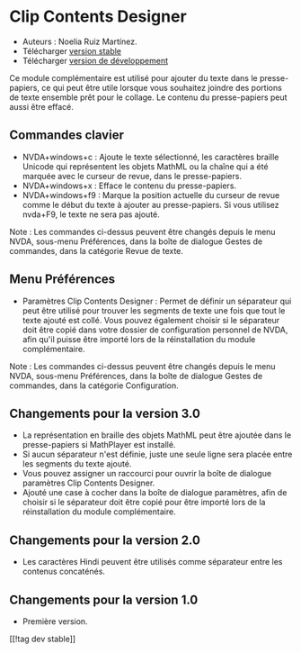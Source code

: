 # Clip Contents Designer #
*   Auteurs : Noelia Ruiz Martínez.
*   Télécharger [version stable][1]
*   Télécharger [version de développement][2]

Ce module complémentaire est utilisé pour ajouter du texte dans le
presse-papiers, ce qui peut être utile lorsque vous souhaitez joindre des
portions de texte ensemble prêt pour le collage. Le contenu du
presse-papiers peut aussi être effacé.

## Commandes clavier ##
*   NVDA+windows+c : Ajoute le texte sélectionné, les caractères braille
    Unicode qui représentent les objets MathML ou la chaîne qui a été
    marquée avec le curseur de revue, dans le presse-papiers.
*   NVDA+windows+x : Efface le contenu du presse-papiers.
*   NVDA+windows+f9 : Marque la position actuelle du curseur de revue comme
    le début du texte à ajouter au presse-papiers. Si vous utilisez nvda+F9,
    le texte ne sera pas ajouté.

Note : Les commandes ci-dessus peuvent être changés depuis le menu NVDA,
sous-menu Préférences, dans la boîte de dialogue Gestes de commandes, dans
la catégorie Revue de texte.

## Menu Préférences ##
*   Paramètres Clip Contents Designer : Permet de définir un séparateur qui
    peut être utilisé pour trouver les segments de texte une fois que tout
    le texte ajouté est collé. Vous pouvez également choisir si le
    séparateur doit être copié dans votre dossier de configuration personnel
    de NVDA, afin qu'il puisse être importé lors de la réinstallation du
    module complémentaire.

Note : Les commandes ci-dessus peuvent être changés depuis le menu NVDA,
sous-menu Préférences, dans la boîte de dialogue Gestes de commandes, dans
la catégorie Configuration.

## Changements pour la version 3.0 ##
*   La représentation en braille des objets MathML peut être ajoutée dans le
    presse-papiers si MathPlayer est installé.
*   Si aucun séparateur n'est définie, juste une seule ligne sera placée
    entre les segments du texte ajouté.
*   Vous pouvez assigner un raccourci pour ouvrir la boîte de dialogue
    paramètres Clip Contents Designer.
*   Ajouté une case à cocher dans la boîte de dialogue paramètres, afin de
    choisir si le séparateur doit être copié pour être importé lors de la
    réinstallation du module complémentaire.

## Changements pour la version 2.0 ##
*   Les caractères Hindi peuvent être utilisés comme séparateur entre les
    contenus concaténés.

## Changements pour la version 1.0 ##
*   Première version.

[[!tag dev stable]]

[1]: http://addons.nvda-project.org/files/get.php?file=ccd

[2]: http://addons.nvda-project.org/files/get.php?file=ccd-dev
